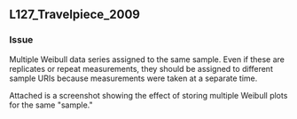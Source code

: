 ## L127_Travelpiece_2009


### Issue

Multiple Weibull data series assigned to the same sample. Even if these are replicates or repeat measurements, they should be assigned to different sample URIs because measurements were taken at a separate time.

Attached is a screenshot showing the effect of storing multiple Weibull plots for the same "sample."